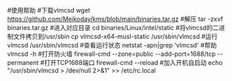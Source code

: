 #使用帮助
#下载vlmcsd
wget https://github.com/Meikoday/kms/blob/main/binaries.tar.gz
#解压
tar -zxvf binaries.tar.gz
#进入对应目录
cd binaries/Linux/intel/static
#将vlmcsd的二进制文件拷贝到/usr/sbin
cp vlmcsd-x64-musl-static /usr/sbin/vlmcsd
#运行vlmcsd
/usr/sbin/vlmcsd
#查看运行状态
netstat -apn|grep 'vlmcsd'
#帮助
vlmcsd -h
#打开防火墙
firewall-cmd --zone=public --add-port=1688/tcp --permanent
#打开TCP1688端口
firewall-cmd --reload
#加入开机自启动
echo "/usr/sbin/vlmcsd > /dev/null 2>&1" >> /etc/rc.local
